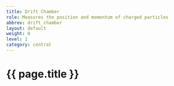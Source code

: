 ```yaml
---
title: Drift Chamber
role: Measures the position and momentum of charged particles
abbrev: drift_chamber
layout: default
weight: 0
level: 1
category: central
---
```

# {{ page.title }}

